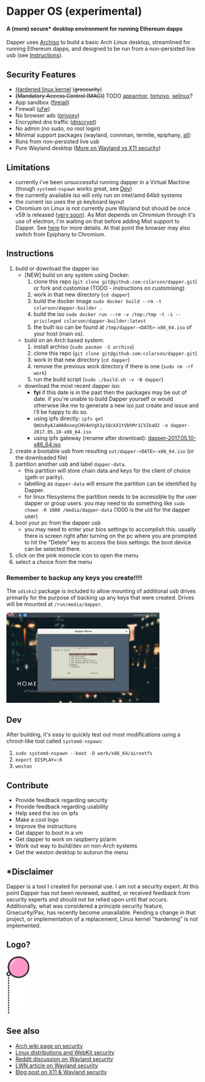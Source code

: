 # Dapper OS (experimental)
#### A (more) secure* desktop environment for running Ethereum dapps
Dapper uses [Archiso](https://wiki.archlinux.org/index.php/archiso) to build a basic Arch Linux desktop, streamlined for running Ethereum dapps, and designed to be run from a non-persisted live usb (see [Instructions](#instructions)).

## Security Features
- [Hardened linux kernel](https://www.archlinux.org/packages/community/x86_64/linux-hardened/) (~~grsecurity~~)
- ~~[Mandatory Access Control (MAC)]~~ TODO [apparmor](https://wiki.archlinux.org/index.php/AppArmor), [tomoyo](https://wiki.archlinux.org/index.php/TOMOYO_Linux), [selinux](https://wiki.archlinux.org/index.php/SELinux)?
- App sandbox ([firejail](https://wiki.archlinux.org/index.php/Firejail))
- Firewall ([ufw](https://wiki.archlinux.org/index.php/Uncomplicated_Firewall))
- No browser ads ([privoxy](https://wiki.archlinux.org/index.php/Privoxy))
- Encrypted dns traffic ([dnscrypt](https://wiki.archlinux.org/index.php/DNSCrypt))
- No admin (no sudo, no root login)
- Minimal support packages (wayland, connman, termite, epiphany, [all](packages.both))
- Runs from non-persisted live usb
- Pure Wayland desktop ([More on Wayland vs X11 security](#seealso))

## Limitations
- currently i've been unsuccessful running dapper in a Virtual Machine (though `systemd-nspawn` works great, see [Dev](#dev))
- the currently available iso will only run on intel/amd 64bit systems
- the current iso uses the `gb` keyboard layout
- Chromium on Linux is not currently pure Wayland but should be once v59 is released ([very soon](https://www.chromium.org/developers/calendar)). As Mist depends on Chromium through it's use of electron, I'm waiting on that before adding Mist support to Dapper. See [here](https://github.com/electron/electron/issues/2927) for more details. At that point the browser may also switch from Epiphany to Chromium.

## Instructions
1. build or download the dapper iso
    - [NEW] build on any system using Docker:
      1. clone this repo (`git clone git@github.com:cslarson/dapper.git`) or fork and customise (TODO - instructions on customising)
      1. work in that new directory (`cd dapper`)
      1. build the docker image `sudo docker build --rm -t cslarson/dapper-builder .`
      1. build the iso `sudo docker run --rm -v /tmp:/tmp -t -i --privileged cslarson/dapper-builder:latest`
      1. the built iso can be found at `/tmp/dapper-<DATE>-x86_64.iso` of your host (main os).
    - build on an Arch based system:
      1. install archiso (`sudo pacman -S archiso`)
      1. clone this repo (`git clone git@github.com:cslarson/dapper.git`)
      1. work in that new directory (`cd dapper`)
      1. remove the previous work directory if there is one (`sudo rm -rf work`)
      1. run the build script (`sudo ./build.sh -v -N dapper`)
    - download the most recent dapper iso:
      - **fyi** if this date is in the past then the packages may be out of date. if you're unable to build Dapper yourself or would otherwise like me to generate a new iso just create and issue and i'll be happy to do so.
      - using ipfs directly: `ipfs get QmUsRyAJaHA8oxeyCHV4eVgX1y1QckX1tVbhMr1CV2kaD2 -o dapper-2017.05.10-x86_64.iso`
      - using ipfs gateway (rename after download): [dapper-2017.05.10-x86_64.iso](http://ipfs.io/ipfs/QmUsRyAJaHA8oxeyCHV4eVgX1y1QckX1tVbhMr1CV2kaD2)
1. create a bootable usb from resulting `out/dapper-<DATE>-x86_64.iso` (or the downloaded file)
1. partition another usb and label `dapper-data`.
    - this partition will store chain data and keys for the client of choice (geth or parity).
    - labelling as `dapper-data` will ensure the partition can be identified by Dapper.
    - for linux filesystems the partition needs to be accessible by the user dapper or group users. you may need to do something like `sudo chown -R 1000 /media/dapper-data` (1000 is the uid for the dapper user)
1. boot your pc from the dapper usb
    - you may need to enter your bios settings to accomplish this. usually there is screen right after turning on the pc where you are prompted to hit the "Delete" key to access the bios settings. the boot device can be selected there.
1. click on the pink monocle icon to open the menu
1. select a choice from the menu

### Remember to backup any keys you create!!!!
The `udisks2` package is included to allow mounting of additional usb drives primarily for the purpose of backing up any keys that were created. Drives will be mounted at `/run/media/dapper`.

<img src="https://raw.githubusercontent.com/cslarson/dapper/master/screenshot-menu.png" alt="Dapper OS" width="400"/>

## Dev
After building, it's easy to quickly test out most modifications using a chroot-like tool called `systemd-nspawn`:
1. `sudo systemd-nspawn --boot -D work/x86_64/airootfs`
1. `export DISPLAY=:0`
1. `weston`

## Contribute
- Provide feedback regarding security
- Provide feedback regarding usability
- Help seed the iso on ipfs
- Make a cool logo
- Improve the instructions
- Get dapper to boot in a vm
- Get dapper to work on raspberry pi/arm
- Work out way to build/dev on non-Arch systems
- Get the weston desktop to autorun the menu

## \*Disclaimer
Dapper is a tool I created for personal use. I am not a security expert. At this point Dapper has not been reviewed, audited, or received feedback from security experts and should not be relied upon until that occurs. Additionally, what was considered a principle security feature, Grsecurity/Pax, has recently become unavailable. Pending a change in that project, or implementation of a replacement, Linux kernel "hardening" is not implemented.

## Logo?

<img src="https://raw.githubusercontent.com/cslarson/dapper/master/dapper.png" alt="Dapper OS" width="60"/>

## See also
- [Arch wiki page on security](https://wiki.archlinux.org/index.php/Security)
- [Linux distributions and WebKit security](https://blogs.gnome.org/mcatanzaro/2016/02/01/on-webkit-security-updates/)
- [Reddit discussion on Wayland security](https://www.reddit.com/r/linux/comments/3yav6t/wayland_security_or_a_tale_of_jack_and_jill/)
- [LWN article on Wayland security](https://lwn.net/Articles/589147/)
- [Blog post on X11 & Wayland security](https://blog.martin-graesslin.com/blog/2015/11/looking-at-the-security-of-plasmawayland/)
